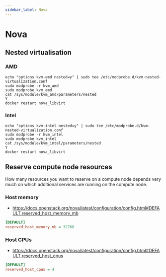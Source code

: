 ```yaml
---
sidebar_label: Nova
---
```


# Nova

## Nested virtualisation

### AMD

```
echo "options kvm-amd nested=y" | sudo tee /etc/modprobe.d/kvm-nested-virtualization.conf
sudo modprobe -r kvm_amd
sudo modprobe kvm_amd
cat /sys/module/kvm_amd/parameters/nested
Y
docker restart nova_libvirt
```

### Intel

```
echo "options kvm-intel nested=y" | sudo tee /etc/modprobe.d/kvm-nested-virtualization.conf
sudo modprobe -r kvm_intel
sudo modprobe kvm_intel
cat /sys/module/kvm_intel/parameters/nested
Y
docker restart nova_libvirt
```

## Reserve compute node resources

How many resources you want to reserve on a compute node depends very much on which additional
services are running on the compute node.

### Host memory

* https://docs.openstack.org/nova/latest/configuration/config.html#DEFAULT.reserved_host_memory_mb

```ini title="environments/kolla/files/overlays/nova/nova-compute.conf"
[DEFAULT]
reserved_host_memory_mb = 32768
```

### Host CPUs

* https://docs.openstack.org/nova/latest/configuration/config.html#DEFAULT.reserved_host_cpus

```ini title="environments/kolla/files/overlays/nova/nova-compute.conf"
[DEFAULT]
reserved_host_cpus = 4
```
